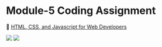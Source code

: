 
# Module-5 Coding Assignment

🔶 <a href="https://www.coursera.org/learn/html-css-javascript-for-web-developers">HTML, CSS, and Javascript for Web Developers</a>

<img src="https://github.com/DebjitDatta01/DebjitDatta01.github.io/blob/21d65e809fb6ce9ac4266937ca6612f62a3db1b3/Module5/Module%205.png">
<img src="https://github.com/DebjitDatta01/DebjitDatta01.github.io/blob/21d65e809fb6ce9ac4266937ca6612f62a3db1b3/Module5/Module%205..png">


